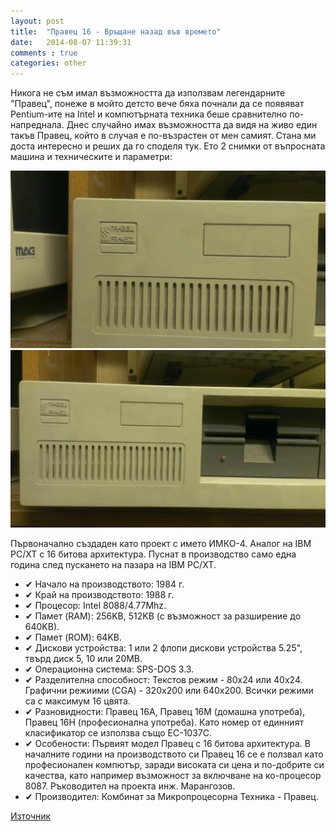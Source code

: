 ```yaml
---
layout: post
title:  "Правец 16 - Връщане назад във времето"
date:   2014-08-07 11:39:31
comments : true
categories: other
---
```

Никога не съм имал възможността да използвам легендарните "Правец", понеже в мойто детсто вече бяха почнали да се появяват Pentium-ите на Intel и компютърната техника беше сравнително по-напреднала.
Днес случайно имах възможността да видя на живо един такъв Правец, който в случая е по-възрастен от мен самият.
Стана ми доста интересно и реших да го споделя тук. Ето 2 снимки от въпросната машина и техническите и параметри:

![pr1](https://github.com/etem/etem.github.io/raw/master/assets/images/pravetz/1.jpg)
![pr2](https://github.com/etem/etem.github.io/raw/master/assets/images/pravetz/2.jpg)

Първоначално създаден като проект с името ИМКО-4. Аналог на IBM PC/XT с 16 битова архитектура. Пуснат в производство само една година след пускането на пазара на IBM PC/XT.

* ✔ Начало на производството: 1984 г.
* ✔ Край на производството: 1988 г.
* ✔ Процесор: Intel 8088/4.77Mhz.
* ✔ Памет (RAM): 256KB, 512KB (с възможност за разширение до 640KB).
* ✔ Памет (ROM): 64KB.
* ✔ Дискови устройства: 1 или 2 флопи дискови устройства 5.25", твърд диск 5, 10 или 20MB.
* ✔ Операционна система: SPS-DOS 3.3.
* ✔ Разделителна способност: Текстов режим - 80x24 или 40x24. Графични режиими (CGA) - 320x200 или 640x200. Всички режими са с максимум 16 цвята.
* ✔ Разновидности: Правец 16А, Правец 16M (домашна употреба), Правец 16H (професионална употреба). Като номер от единният класификатор се използва също ЕС-1037С.
* ✔ Особености: Първият модел Правец с 16 битова архитектура. В началните години на производството си Правец 16 се е ползвал като професионален компютър, заради високата си цена и по-добрите си качества, като например възможност за включване на ко-процесор 8087. Ръководител на проекта инж. Марангозов.
* ✔ Производител: Комбинат за Микропроцесорна Техника - Правец.

[Източник][source]

[source]: http://www.pravetz.info/pravetz-16.html

